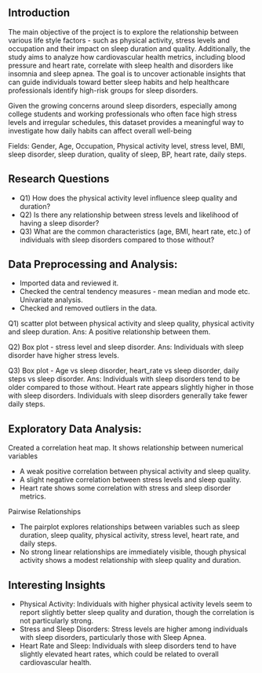 Introduction
-
The main objective of the project is to explore the relationship between various life style factors - such as physical activity, stress levels and occupation and their impact on sleep duration and quality. Additionally, the study aims to analyze how cardiovascular health metrics, including blood pressure and heart rate, correlate with sleep health and disorders like insomnia and sleep apnea. The goal is to uncover actionable insights that can guide individuals toward better sleep habits and help healthcare professionals identify high-risk groups for sleep disorders.

Given the growing concerns around sleep disorders, especially among college students and working professionals who often face high stress levels and irregular schedules, this dataset provides a meaningful way to investigate how daily habits can affect overall well-being

Fields: Gender, Age, Occupation, Physical activity level, stress level, BMI, sleep disorder, sleep duration, quality of sleep, BP, heart rate, daily steps.

Research Questions
-
- Q1) How does the physical activity level influence sleep quality and duration?
- Q2) Is there any relationship between stress levels and likelihood of having a sleep disorder?
- Q3) What are the common characteristics (age, BMI, heart rate, etc.) of individuals with sleep disorders compared to those without?

Data Preprocessing and Analysis: 
-
 - Imported data and reviewed it. 
 - Checked the central tendency measures - mean median and mode etc. Univariate analysis.
 - Checked and removed outliers in the data.

  Q1) scatter plot between physical activity and sleep quality, physical activity and sleep duration.
  Ans: A positive relationship between them. 

  Q2) Box plot - stress level and sleep disorder.
  Ans: Individuals with sleep disorder have higher stress levels.

  Q3) Box plot - Age vs sleep disorder, heart_rate vs sleep disorder, daily steps vs sleep disorder.
  Ans: Individuals with sleep disorders tend to be older compared to those without. Heart rate appears slightly higher in those with sleep disorders. Individuals with sleep disorders generally take fewer daily steps.

Exploratory Data Analysis: 
-
Created a correlation heat map. It shows relationship between numerical variables 

- A weak positive correlation between physical activity and sleep quality.
- A slight negative correlation between stress levels and sleep quality.
- Heart rate shows some correlation with stress and sleep disorder metrics.

Pairwise Relationships

- The pairplot explores relationships between variables such as sleep duration, sleep quality, physical activity, stress level, heart rate, and daily steps.
- No strong linear relationships are immediately visible, though physical activity shows a modest relationship with sleep quality and duration.

Interesting Insights
-

- Physical Activity: Individuals with higher physical activity levels seem to report slightly better sleep quality and duration, though the correlation is not particularly strong.
- Stress and Sleep Disorders: Stress levels are higher among individuals with sleep disorders, particularly those with Sleep Apnea.
- Heart Rate and Sleep: Individuals with sleep disorders tend to have slightly elevated heart rates, which could be related to overall cardiovascular health.

